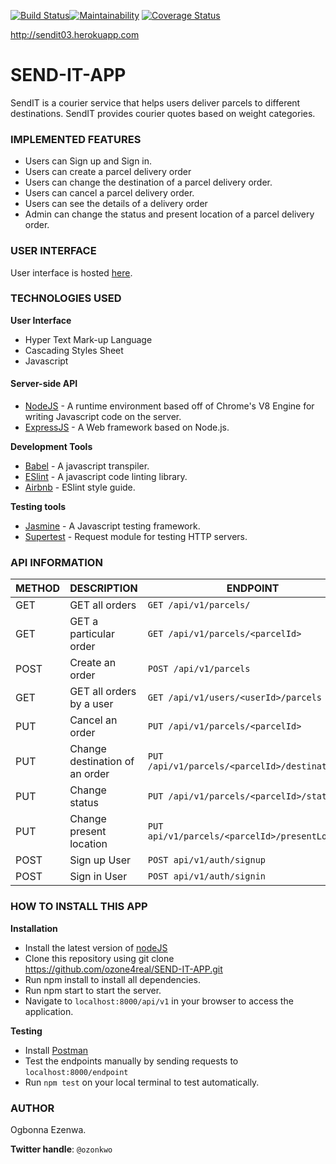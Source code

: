 [![Build Status](https://travis-ci.org/ozone4real/SEND-IT-APP.svg?branch=develope)](https://travis-ci.org/ozone4real/SEND-IT-APP)[![Maintainability](https://api.codeclimate.com/v1/badges/67cef4b78d4744b3d303/maintainability)](https://codeclimate.com/github/ozone4real/SEND-IT-APP/maintainability)
[![Coverage Status](https://coveralls.io/repos/github/ozone4real/SEND-IT-APP/badge.svg?branch=develope)](https://coveralls.io/github/ozone4real/SEND-IT-APP?branch=develope)

http://sendit03.herokuapp.com
# SEND-IT-APP
SendIT is a courier service that helps users deliver parcels to different destinations. SendIT provides courier quotes based on weight categories.



### IMPLEMENTED FEATURES

 * Users can Sign up and Sign in.
 * Users can create a parcel delivery order
 * Users can change the destination of a parcel delivery order.
 * Users can cancel a parcel delivery order.
 * Users can see the details of a delivery order</li>
 * Admin can change the status and present location of a parcel delivery order.
 


### USER INTERFACE

User interface is hosted <a href= "http://sendit03.herokuapp.com">here</a>.



### TECHNOLOGIES USED

**User Interface**
* Hyper Text Mark-up Language
* Cascading Styles Sheet
* Javascript

#### Server-side API ####
* <a href= "https://nodeJS.org">NodeJS</a>  - A runtime environment based off of Chrome's V8 Engine for writing Javascript code on the server.
* <a href="https://expressJS.com">ExpressJS</a>  - A Web framework based on Node.js.
    
**Development Tools**
* <a href="https://babeljs.io">Babel</a> - A javascript transpiler.
* <a href = "https://eslint.org/">ESlint</a> - A javascript code linting library.
* <a href = "https://https://github.com/airbnb/javascript">Airbnb</a> - ESlint style guide.

**Testing tools**
* <a href="https://jasmine.github.io/">Jasmine</a> - A Javascript testing framework.
* <a href= "https://www.npmjs.com/package/supertest">Supertest</a> - Request module for testing HTTP servers.



### API INFORMATION

|   METHOD      |  DESCRIPTION   | ENDPOINT                    |
| ------------- | -------------- |-----------------------------|
|   GET         | GET all orders |`GET /api/v1/parcels/`          |
|   GET         | GET a particular order  |`GET /api/v1/parcels/<parcelId>`|
|   POST        | Create an order|`POST /api/v1/parcels`          |
|   GET         | GET all orders by a user|`GET /api/v1/users/<userId>/parcels`|
|   PUT         |Cancel an order |`PUT /api/v1/parcels/<parcelId>`|
|   PUT         |Change destination of an order|`PUT /api/v1/parcels/<parcelId>/destination`|
| PUT |Change status|`PUT /api/v1/parcels/<parcelId>/status`|
| PUT |Change present location|`PUT api/v1/parcels/<parcelId>/presentLocation`|
| POST | Sign up User|`POST api/v1/auth/signup`|
| POST |Sign in User|`POST api/v1/auth/signin`|

 
 
### HOW TO INSTALL THIS APP

**Installation**
* Install the latest version of <a href="https://nodejs.org">nodeJS</a>
* Clone this repository using git clone https://github.com/ozone4real/SEND-IT-APP.git 
* Run npm install to install all dependencies.
* Run npm start to start the server.
* Navigate to `localhost:8000/api/v1` in your browser to access the application.

**Testing**
* Install <a href="https://www.getpostman.com/apps">Postman</a>
* Test the endpoints manually by sending requests to `localhost:8000/endpoint`
* Run `npm test` on your local terminal to test automatically.

### AUTHOR
Ogbonna Ezenwa.

**Twitter handle**: `@ozonkwo`


